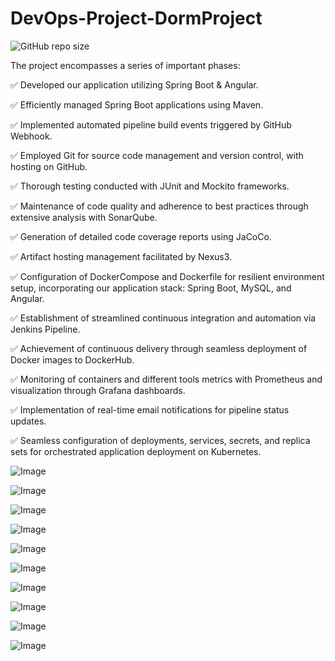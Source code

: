 # DevOps-Project-DormProject

![GitHub repo size](https://img.shields.io/github/repo-size/Telgou/devops-dormproject)

The project encompasses a series of important phases:

✅ Developed our application utilizing Spring Boot & Angular.

✅ Efficiently managed Spring Boot applications using Maven.

✅ Implemented automated pipeline build events triggered by GitHub Webhook.

✅ Employed Git for source code management and version control, with hosting on GitHub.

✅ Thorough testing conducted with JUnit and Mockito frameworks.

✅ Maintenance of code quality and adherence to best practices through extensive analysis with SonarQube.

✅ Generation of detailed code coverage reports using JaCoCo.

✅ Artifact hosting management facilitated by Nexus3.

✅ Configuration of DockerCompose and Dockerfile for resilient environment setup, incorporating our application stack: Spring Boot, MySQL, and Angular.

✅ Establishment of streamlined continuous integration and automation via Jenkins Pipeline.

✅ Achievement of continuous delivery through seamless deployment of Docker images to DockerHub.

✅ Monitoring of containers and different tools metrics with Prometheus and visualization through Grafana dashboards.

✅ Implementation of real-time email notifications for pipeline status updates.

✅ Seamless configuration of deployments, services, secrets, and replica sets for orchestrated application deployment on Kubernetes.

![Image](https://i.imgur.com/WAt5MuR.png)

![Image](https://i.imgur.com/947FZWn.png)

![Image](https://i.imgur.com/vEllDOf.png)

![Image](https://i.imgur.com/Qu8FvlV.png)

![Image](https://i.imgur.com/Aq7xAlT.png)

![Image](https://i.imgur.com/yBdjk6A.png)

![Image](https://i.imgur.com/ANyTYHN.png)

![Image](https://i.imgur.com/Le8dAM6.png)

![Image](https://i.imgur.com/mMlyL9m.png)

![Image](https://i.imgur.com/BIBcHca.png)
